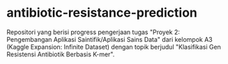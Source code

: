# antibiotic-resistance-prediction
Repositori yang berisi progress pengerjaan tugas "Proyek 2: Pengembangan Aplikasi Saintifik/Aplikasi Sains Data" dari kelompok A3 (Kaggle Expansion: Infinite Dataset) dengan topik berjudul "Klasifikasi Gen Resistensi Antibiotik Berbasis K-mer".
